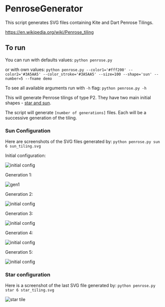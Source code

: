 # PenroseGenerator

This script generates SVG files containing Kite and Dart Penrose Tilings.

https://en.wikipedia.org/wiki/Penrose_tiling

## To run
You can run with defaults values: `python penrose.py`

or with own values: `python penrose.py --color1='#fff200' --color2='#3A5AA5' --color_stroke='#3A5AA5' --size=100 --shape='sun' --number=5 --fname demo`

To see all available arguments run with `-h` flag: `python penrose.py -h`



This will generate Penrose tilings of type P2. They have two main initial shapes - [star and sun](https://en.wikipedia.org/wiki/Penrose_tiling#Deflation_for_P2_and_P3_tilings). 

The script will generate `[number of generations]` files. Each will be a successive generation of the tiling.

### Sun Configuration

Here are screenshots of the SVG files generated by: `python penrose.py sun 6 sun_tiling.svg`

Initial configuration:

![initial config](img/sun0.png)

Generation 1: 

![gen1](img/sun1.png)

Generation 2:

![initial config](img/sun2.png)

Generation 3:

![initial config](img/sun3.png)

Generation 4:

![initial config](img/sun4.png)

Generation 5: 

![initial config](img/sun5.png)

### Star configuration

Here is a screenshot of the last SVG file generated by: `python penrose.py star 6 star_tiling.svg`

![star tile](img/star5.png)

